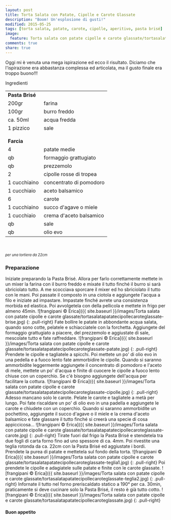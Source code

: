 ```yaml
---
layout: post
title: Torta Salata con Patate, Cipolle e Carote Glassate
description: "Boom! Un'esplosione di gusti!"
modified: 2015-05-25
tags: [torta salata, patate, carote, cipolle, aperitivo, pasta brisé]
image:
  feature: Torta salata con patate cipolle e carote glassate/tortasalatapatatecipollecaroteglassate-header.jpg
comments: true
share: true
---
```


Oggi mi è venuta una mega ispirazione ed ecco il risultato. Diciamo che l'ispirazione era abbastanza complessa ed articolata, ma il gusto finale era troppo buono!!!


<div class="ingredients">
  <div class="ingredients-title">Ingredienti</div>
  <table>
    <tbody>
      <tr>
        <td colspan="2"><b>Pasta Brisé</b></td>
      </tr>
      <tr>
        <td>200gr</td>
        <td>farina</td>
      </tr>
      <tr>
        <td>100gr</td>
        <td>burro freddo</td>
      </tr>
      <tr>
        <td>ca. 50ml</td>
        <td>acqua fredda</td>
      </tr>
      <tr>
        <td>1 pizzico</td>
        <td>sale</td>
      </tr>
      <tr style="height: 15px;"></tr>
      <tr>          
        <td colspan="2"><b>Farcia</b></td>
      </tr>
      <tr>
        <td>4</td>
        <td>patate medie</td>
      </tr>
      <tr>
        <td>qb</td>
        <td>formaggio grattugiato</td>
      </tr>
      <tr>
        <td>qb</td>
        <td>prezzemolo</td>
      </tr>
      <tr>
        <td>2</td>
        <td>cipolle rosse di tropea</td>
      </tr>
      <tr>
        <td>1 cucchiaino</td>
        <td>concentrato di pomodoro</td>
      </tr>
      <tr>
        <td>1 cucchiaio</td>
        <td>aceto balsamico</td>
      </tr>
      <tr>
        <td>6</td>
        <td>carote</td>
      </tr>
      <tr>
        <td>1 cucchiaino</td>
        <td>succo d'agave o miele</td>
      </tr>
      <tr>
        <td>1 cucchiaio</td>
        <td>crema d'aceto balsamico</td>
      </tr>
      <tr>
        <td>qb</td>
        <td>sale</td>
      </tr>
      <tr>
        <td>qb</td>
        <td>olio evo</td>
      </tr>
    </tbody>
  </table>
  <br></br>
  <i class="pull-right" style="font-size: 80%;">per una tortiera da 22cm</i>
</div>


<h3>
  <font color="grey">
    <i class="icon-cogs"></i>
  </font> Preparazione
</h3>

Iniziate preparando la Pasta Brisé. Allora per farlo correttamente mettete in un mixer la farina con il burro freddo e mixate il tutto finché il burro si sarà sbriciolato tutto. A me scocciava sporcare il mixer ed ho sbriciolato il tutto con le mani. Poi passate il composto in una ciotola e aggiungete l'acqua a filo e iniziate ad impastare. Impastate finché avrete una consistenza morbida ed elastica. Poi avvolgetela con della pellicola e mettete in frigo per almeno 45min.
![frangipani © Erica]({{ site.baseurl }}/images/Torta salata con patate cipolle e carote glassate/tortasalatapatatecipollecaroteglassate-brise.jpg)
{: .pull-right}
Fate bollire le patate in abbondante acqua salata, quando sono cotte, pelatele e schiacciatele con la forchetta. Aggiungete del formaggio grattugiato a piacere, del prezzemolo e aggiustate di sale, mescolate tutto e fate raffreddare.
![frangipani © Erica]({{ site.baseurl }}/images/Torta salata con patate cipolle e carote glassate/tortasalatapatatecipollecaroteglassate-patate.jpg)
{: .pull-right}
Prendete le cipolle e tagliatele a spicchi. Poi mettete un po' di olio evo in una pedella e a fuoco lento fate ammorbidire le cipolle. Quando si saranno ammorbidite leggermente aggiungete il concentrato di pomodoro e l'aceto di mele, mettete un po' d'acqua e finite di cuocere le cipolle a fuoco lento chiuse con un coperchio. Se c'è bisogno aggiungete dell'acqua per facilitare la cottura.
![frangipani © Erica]({{ site.baseurl }}/images/Torta salata con patate cipolle e carote glassate/tortasalatapatatecipollecaroteglassate-cipolle.jpg)
{: .pull-right}
Adesso mancano solo le carote. Pelate le carote e tagliatele a metà per lungo. Poi fate riscaldare un po' di olio evo in una padella e aggiungete le carote e chiudete con un coperchio. Quando si saranno ammorbidite un pochettino, aggiungete il succo d'agave o il miele e la crema d'aceto balsamico e fate glassare il tutto finché si creerà una specie di cosa appiccicosa...
![frangipani © Erica]({{ site.baseurl }}/images/Torta salata con patate cipolle e carote glassate/tortasalatapatatecipollecaroteglassate-carote.jpg)
{: .pull-right}
Tirate fuori dal frigo la Pasta Brisé e stendetela tra due fogli di carta forno fino ad uno spessore di ca. 4mm. Poi rivestite una teglia rotonda da ca. 22cm con la Pasta Brisé ed aggiustate i bordi. Prendete la purea di patate e mettetela sul fondo della torta.
![frangipani © Erica]({{ site.baseurl }}/images/Torta salata con patate cipolle e carote glassate/tortasalatapatatecipollecaroteglassate-teglia1.jpg)
{: .pull-right}
Poi prendete le cipolle e adagiatele sulle patate e finite con le carote glassate.
![frangipani © Erica]({{ site.baseurl }}/images/Torta salata con patate cipolle e carote glassate/tortasalatapatatecipollecaroteglassate-teglia2.jpg)
{: .pull-right}
Infornate il tutto nel forno preriscaldato statico a 190° per ca. 30min, praticamente si deve cucinare solo la Pasta Brisé, il resto è già tutto cotto.
![frangipani © Erica]({{ site.baseurl }}/images/Torta salata con patate cipolle e carote glassate/tortasalatapatatecipollecaroteglassate.jpg)
{: .pull-right}


<h4>Buon appetito
  <font color="red">
    <i class="icon-smile"></i>
  </font>
</h4>
